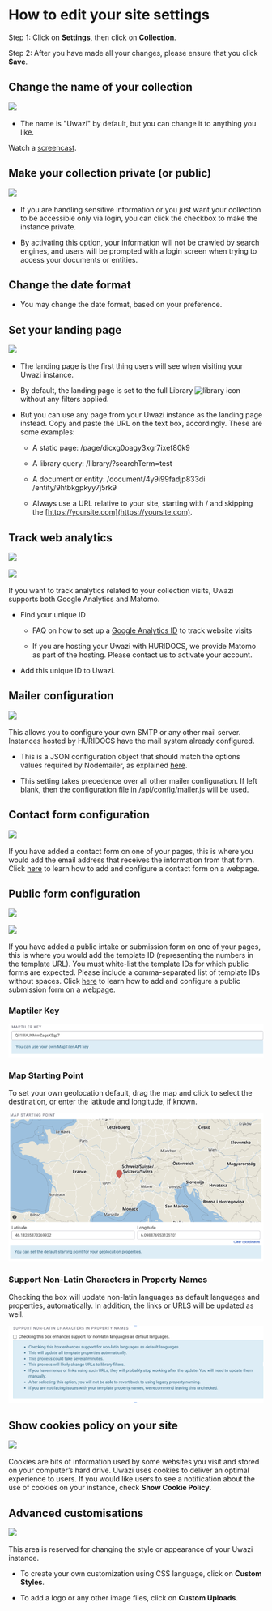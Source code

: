 # How to edit your site settings

Step 1: Click on **Settings**, then click on **Collection**.

Step 2: After you have made all your changes, please ensure that you click **Save**.

## Change the name of your collection

![](images/image_4.png)

- The name is "Uwazi" by default, but you can change it to anything you like.

Watch a [screencast](https://drive.google.com/open?id=1_6ele0a2bmdSbLD1-UjUfSd53JaUL54T).

## Make your collection private (or public)

![](images/image_5.png)

- If you are handling sensitive information or you just want your collection to be accessible only via login, you can click the checkbox to make the instance private.

- By activating this option, your information will not be crawled by search engines, and users will be prompted with a login screen when trying to access your documents or entities.

## Change the date format

- You may change the date format, based on your preference.

## Set your landing page

![](images/image_6.png)

- The landing page is the first thing users will see when visiting your Uwazi instance.

- By default, the landing page is set to the full Library ![library icon](images/image_0.png) without any filters applied.

- But you can use any page from your Uwazi instance as the landing page instead. Copy and paste the URL on the text box, accordingly. These are some examples:
  
  - A static page: /page/dicxg0oagy3xgr7ixef80k9
  
  - A library query: /library/?searchTerm=test
  
  - A document or entity: /document/4y9i99fadjp833di /entity/9htbkgpkyy7j5rk9
  
  - Always use a URL relative to your site, starting with / and skipping the [https://yoursite.com](https://yoursite.com).

## Track web analytics

![](images/image_8.png)

![](images/image_9.png)

If you want to track analytics related to your collection visits, Uwazi supports both Google Analytics and Matomo.

- Find your unique ID
  
  - FAQ on how to set up a [Google Analytics ID](https://support.google.com/analytics/answer/3123666?hl=en) to track website visits
  
  - If you are hosting your Uwazi with HURIDOCS, we provide Matomo as part of the hosting. Please contact us to activate your account.

- Add this unique ID to Uwazi.

## Mailer configuration

![](images/image_10.png)

This allows you to configure your own SMTP or any other mail server. Instances hosted by HURIDOCS have the mail system already configured.

- This is a JSON configuration object that should match the options values required by Nodemailer, as explained [here](http://nodemailer.com/smtp/).

- This setting takes precedence over all other mailer configuration. If left blank, then the configuration file in /api/config/mailer.js will be used.

## Contact form configuration

![](images/image_11.png)

If you have added a contact form on one of your pages, this is where you would add the email address that receives the information from that form. Click [here](https://uwazi.readthedocs.io/en/initial-setup/admin-docs/how-to-create-a-contact-form.html) to learn how to add and configure a contact form on a webpage.

## Public form configuration

![](images/image_12.png)

![](images/image_13.png)

If you have added a public intake or submission form on one of your pages, this is where you would add the template ID (representing the numbers in the template URL). You must white-list the template IDs for which public forms are expected. Please include a comma-separated list of template IDs without spaces. Click [here](https://uwazi.readthedocs.io/en/initial-setup/admin-docs/how-to-create-a-public-intake-form-on-your-website.html) to learn how to add and configure a public submission form on a webpage.

### Maptiler Key

![](images/edit-site-settings-1.png)

### Map Starting Point

To set your own geolocation default, drag the map and click to select the destination, or enter the latitude and longitude, if known.

![](images/edit-site-settings-2.png)

### Support Non-Latin Characters in Property Names

Checking the box will update non-latin languages as default languages and properties, automatically. In addition, the links or URLS will be updated as well.

![](images/edit-site-settings-3.png)

## Show cookies policy on your site

![](images/image_14.png)

Cookies are bits of information used by some websites you visit and stored on your computer’s hard drive. Uwazi uses cookies to deliver an optimal experience to users. If you would like users to see a notification about the use of cookies on your instance, check **Show Cookie Policy**.

## Advanced customisations

![](images/image_15.png)

This area is reserved for changing the style or appearance of your Uwazi instance.

- To create your own customization using CSS language, click on **Custom Styles**.

- To add a logo or any other image files, click on **Custom Uploads**.

